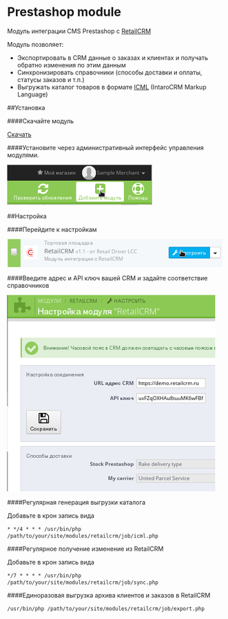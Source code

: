 Prestashop module
=================

Модуль интеграции CMS Prestashop c [RetailCRM](http://www.retailcrm.com)

Модуль позволяет:

* Экспортировать в CRM данные о заказах и клиентах и получать обратно изменения по этим данным
* Синхронизировать справочники (способы доставки и оплаты, статусы заказов и т.п.)
* Выгружать каталог товаров в формате [ICML](http://retailcrm.ru/docs/Разработчики/ФорматICML) (IntaroCRM Markup Language)

##Установка

####Скачайте модуль

[Cкачать](http://download.retailcrm.pro/modules/prestashop/retailcrm-2.0.zip)

####Установите через административный интерфейс управления модулями.

![Установка модуля](/docs/images/add.png)


##Настройка

####Перейдите к настройкам

![Настройка модуля](/docs/images/setup.png)

####Введите адрес и API ключ вашей CRM и задайте соответствие справочников

![Справочники](/docs/images/ref.png)


####Регулярная генерация выгрузки каталога

Добавьте в крон запись вида

```
* */4 * * * /usr/bin/php /path/to/your/site/modules/retailcrm/job/icml.php
```

####Регулярное получение изменение из RetailCRM

Добавьте в крон запись вида

```
*/7 * * * * /usr/bin/php /path/to/your/site/modules/retailcrm/job/sync.php
```

####Единоразовая выгрузка архива клиентов и заказов в RetailCRM

```
/usr/bin/php /path/to/your/site/modules/retailcrm/job/export.php
```
